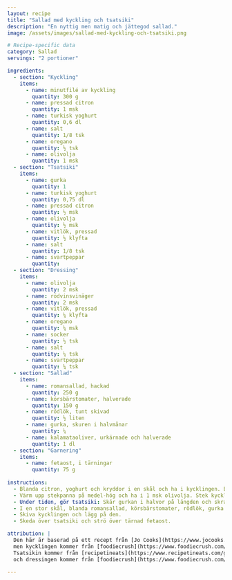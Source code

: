 ```yaml
---
layout: recipe
title: "Sallad med kyckling och tsatsiki"
description: "En nyttig men matig och jättegod sallad."
image: /assets/images/sallad-med-kyckling-och-tsatsiki.png

# Recipe-specific data
category: Sallad
servings: "2 portioner"

ingredients:
  - section: "Kyckling"
    items:
      - name: minutfilé av kyckling
        quantity: 300 g
      - name: pressad citron
        quantity: 1 msk
      - name: turkisk yoghurt
        quantity: 0,6 dl
      - name: salt
        quantity: 1/8 tsk
      - name: oregano
        quantity: ½ tsk
      - name: olivolja
        quantity: 1 msk
  - section: "Tsatsiki"
    items:
      - name: gurka
        quantity: 1
      - name: turkisk yoghurt
        quantity: 0,75 dl
      - name: pressad citron
        quantity: ½ msk
      - name: olivolja
        quantity: ½ msk
      - name: vitlök, pressad
        quantity: ½ klyfta
      - name: salt
        quantity: 1/8 tsk
      - name: svartpeppar
        quantity:
  - section: "Dressing"
    items:
      - name: olivolja
        quantity: 2 msk
      - name: rödvinsvinäger
        quantity: 2 msk
      - name: vitlök, pressad
        quantity: ¼ klyfta
      - name: oregano
        quantity: ¼ msk
      - name: socker
        quantity: ½ tsk
      - name: salt
        quantity: ¼ tsk
      - name: svartpeppar
        quantity: ¼ tsk
  - section: "Sallad"
    items:
      - name: romansallad, hackad
        quantity: 250 g
      - name: körsbärstomater, halverade
        quantity: 150 g
      - name: rödlök, tunt skivad
        quantity: ½ liten
      - name: gurka, skuren i halvmånar
        quantity: ¼
      - name: kalamataoliver, urkärnade och halverade
        quantity: 1 dl
  - section: "Garnering"
    items:
      - name: fetaost, i tärningar
        quantity: 75 g
        
instructions:
  - Blanda citron, yoghurt och kryddor i en skål och ha i kycklingen. Blanda runt och låt marinera i 30 minuter i eller över natten i kylskåp.
  - Värm upp stekpanna på medel-hög och ha i 1 msk olivolja. Stek kycklingen ca 5 minuter på första sidan, vänd och stek några minuter på andra sidan eller tills genomlagad (72°). Flytta till en tallrik.
  - Under tiden, gör tsatsiki: Skär gurkan i halvor på längden och skrapa ur fröna med en tesked. Grovriv gurkan på hushållspapper och pressa ur överflödig vätska. Flytta till en skål. Blanda gurkan med övriga tzatziki-ingredienser. Ställ åt sidan.
  - I en stor skål, blanda romansallad, körsbärstomater, rödlök, gurka och oliver. Ha i dressingen och blanda runt. Lägg upp på 2 tallrikar.
  - Skiva kycklingen och lägg på den.
  - Skeda över tsatsiki och strö över tärnad fetaost.

attribution: |
  Den här är baserad på ett recept från [Jo Cooks](https://www.jocooks.com/recipes/tzatziki-chicken-salad/) 
  men kycklingen kommer från [foodiecrush](https://www.foodiecrush.com/easy-chicken-gyros-with-tzatziki-sauce/).
  Tsatsikin kommer från [recipetineats](https://www.recipetineats.com/greek-chicken-gyros-with-tzatziki/),
  och dressingen kommer från [foodiecrush](https://www.foodiecrush.com/greek-salad-with-avocado/).

---
```

